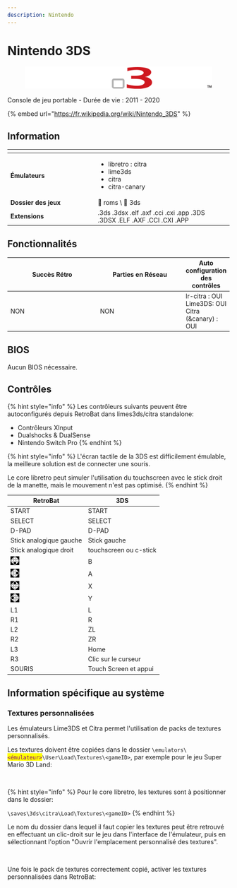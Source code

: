 ```yaml
---
description: Nintendo
---
```


# Nintendo 3DS

<div align="left">

<figure><picture><source srcset="https://raw.githubusercontent.com/fabricecaruso/es-theme-carbon/91d85c7849cc550b0cac4e75cb8e0923d3b61b5e/art/logos/3ds-w.svg" media="(prefers-color-scheme: dark)"><img src="https://raw.githubusercontent.com/fabricecaruso/es-theme-carbon/5149a33eed46b2af638b06119397d4023b75131f/art/logos/3ds.svg" alt="" width="563"></picture><figcaption></figcaption></figure>

</div>

Console de jeu portable - Durée de vie : 2011 - 2020

{% embed url="https://fr.wikipedia.org/wiki/Nintendo_3DS" %}

## Information

<table data-header-hidden><thead><tr><th width="184"></th><th></th><th data-hidden></th></tr></thead><tbody><tr><td><strong>Émulateurs</strong></td><td><ul><li>libretro : citra</li><li>lime3ds</li><li>citra</li><li>citra-canary</li></ul></td><td></td></tr><tr><td><strong>Dossier des jeux</strong></td><td><span data-gb-custom-inline data-tag="emoji" data-code="1f4c1">📁</span> roms \ <span data-gb-custom-inline data-tag="emoji" data-code="1f4c2">📂</span> 3ds</td><td></td></tr><tr><td><strong>Extensions</strong></td><td>.3ds .3dsx .elf .axf .cci .cxi .app .3DS .3DSX .ELF .AXF .CCI .CXI .APP</td><td></td></tr></tbody></table>

## Fonctionnalités

<table><thead><tr><th width="256">Succès Rétro</th><th width="243">Parties en Réseau</th><th>Auto configuration des contrôles</th></tr></thead><tbody><tr><td>NON</td><td>NON</td><td>lr-citra : OUI<br>Lime3DS: OUI<br>Citra (&#x26;canary) : OUI</td></tr></tbody></table>

## BIOS

Aucun BIOS nécessaire.

## Contrôles

{% hint style="info" %}
Les contrôleurs suivants peuvent être autoconfigurés depuis RetroBat dans limes3ds/citra standalone:

* Contrôleurs XInput
* Dualshocks & DualSense
* Nintendo Switch Pro
{% endhint %}

{% hint style="info" %}
L'écran tactile de la 3DS est difficilement émulable, la meilleure solution est de connecter une souris.

Le core libretro peut simuler l'utilisation du touchscreen avec le stick droit de la manette, mais le mouvement n'est pas optimisé.
{% endhint %}

| RetroBat                                                                           | 3DS                    |
| ---------------------------------------------------------------------------------- | ---------------------- |
| START                                                                              | START                  |
| SELECT                                                                             | SELECT                 |
| D-PAD                                                                              | D-PAD                  |
| Stick analogique gauche                                                            | Stick gauche           |
| Stick analogique droit                                                             | touchscreen ou c-stick |
| ![A](<../../../../.gitbook/assets/image (19).png>)                                 | B                      |
| ![B](<../../../../.gitbook/assets/image (6).png>)                                  | A                      |
| <img src="../../../../.gitbook/assets/image (34).png" alt="" data-size="original"> | X                      |
| <img src="../../../../.gitbook/assets/image (32).png" alt="" data-size="line">     | Y                      |
| L1                                                                                 | L                      |
| R1                                                                                 | R                      |
| L2                                                                                 | ZL                     |
| R2                                                                                 | ZR                     |
| L3                                                                                 | Home                   |
| R3                                                                                 | Clic sur le curseur    |
| SOURIS                                                                             | Touch Screen et appui  |

## Information spécifique au système

### Textures personnalisées

Les émulateurs Lime3DS et Citra permet l'utilisation de packs de textures personnalisés.

Les textures doivent être copiées dans le dossier `\emulators\`<mark style="color:purple;">`<émulateur>`</mark>`\User\Load\Textures\<gameID>`, par exemple pour le jeu Super Mario 3D Land:

<div align="left">

<figure><img src="https://i.imgur.com/6dLxUWC.png" alt=""><figcaption></figcaption></figure>

</div>

{% hint style="info" %}
Pour le core libretro, les textures sont à positionner dans le dossier:

`\saves\3ds\citra\Load\Textures\<gameID>`
{% endhint %}

Le nom du dossier dans lequel il faut copier les textures peut être retrouvé en effectuant un clic-droit sur le jeu dans l'interface de l'émulateur, puis en sélectionnant l'option "Ouvrir l'emplacement personnalisé des textures".

<div align="left">

<figure><img src="https://i.imgur.com/kT4RLmY.png" alt=""><figcaption></figcaption></figure>

</div>

Une fois le pack de textures correctement copié, activer les textures personnalisées dans RetroBat:

<div align="left">

<figure><img src="https://i.imgur.com/HMiSQ1r.png" alt=""><figcaption></figcaption></figure>

</div>

<div align="left">

<figure><img src="https://i.imgur.com/6OUlief.png" alt=""><figcaption></figcaption></figure>

</div>

<div align="left">

<figure><img src="https://i.imgur.com/89Ed74U.png" alt=""><figcaption></figcaption></figure>

</div>
